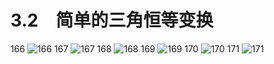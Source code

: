 # 3.2　简单的三角恒等变换

166
![166](../../book/人教版高中数学A版必修4/人教版高中数学A版必修4_166.png)
167
![167](../../book/人教版高中数学A版必修4/人教版高中数学A版必修4_167.png)
168
![168](../../book/人教版高中数学A版必修4/人教版高中数学A版必修4_168.png)
169
![169](../../book/人教版高中数学A版必修4/人教版高中数学A版必修4_169.png)
170
![170](../../book/人教版高中数学A版必修4/人教版高中数学A版必修4_170.png)
171
![171](../../book/人教版高中数学A版必修4/人教版高中数学A版必修4_171.png)

